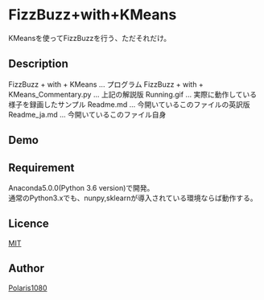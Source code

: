 FizzBuzz+with+KMeans
====

KMeansを使ってFizzBuzzを行う、ただそれだけ。

## Description

FizzBuzz + with + KMeans ... プログラム
FizzBuzz + with + KMeans_Commentary.py ... 上記の解説版
Running.gif ... 実際に動作している様子を録画したサンプル
Readme.md ... 今開いているこのファイルの英訳版
Readme_ja.md ... 今開いているこのファイル自身

## Demo



## Requirement

Anaconda5.0.0(Python 3.6 version)で開発。  
通常のPython3.xでも、nunpy,sklearnが導入されている環境ならば動作する。  

## Licence

[MIT](https://github.com/tcnksm/tool/blob/master/LICENCE)

## Author

[Polaris1080](https://github.com/Polaris1080)
